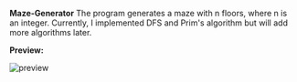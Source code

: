**Maze-Generator**
The program generates a maze with n floors, where n is an integer.
Currently, I implemented DFS and Prim's algorithm but will add more algorithms later.

**Preview:**

![preview](https://user-images.githubusercontent.com/26098614/28741940-891ea51e-73e7-11e7-960a-9aa0264ea4dd.png)

